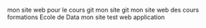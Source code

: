 mon site web pour le cours git
mon site git 
mon site web des cours formations Ecole de Data
mon site test web application
